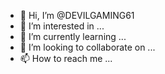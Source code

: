 - 👋 Hi, I’m @DEVILGAMING61
- 👀 I’m interested in ...
- 🌱 I’m currently learning ...
- 💞️ I’m looking to collaborate on ...
- 📫 How to reach me ...

<!---
DEVILGAMING61/DEVILGAMING61 is a ✨ special ✨ repository because its `README.md` (this file) appear